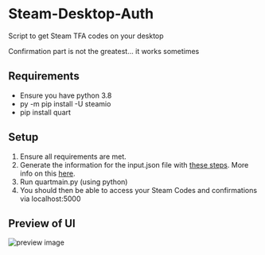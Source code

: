 # Steam-Desktop-Auth
Script to get Steam TFA codes on your desktop

Confirmation part is not the greatest... it works sometimes

## Requirements
- Ensure you have python 3.8
- py -m pip install -U steamio
- pip install quart

## Setup
1. Ensure all requirements are met.
2. Generate the information for the input.json file with [these steps](https://pastebin.com/rFHRrT88). More info on this [here](https://steam.readthedocs.io/en/stable/api/steam.guard.html).
3. Run quartmain.py (using python)
4. You should then be able to access your Steam Codes and confirmations via localhost:5000

## Preview of UI
![preview image](https://gyazo.com/c3719b4469f06b74070ac6b7043070d5)
